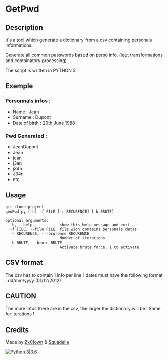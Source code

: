 # GetPwd

## Description
It's a tool which generate a dictionary from a csv containing personals informations.

Generate all common passwords based on perso info. (leet transformations and combinatory processing)

The script is written in PYTHON 3
## Exemple

### Personnals infos :
  - Name : Jean
  - Surname : Dupont
  - Date of birth : 20th June 1988

### Pwd Generated :
  - JeanDupont
  - Jean
  - jean
  - j3an
  - j34n
  - J34n
  - etc ....

## Usage
```
git clone project
genPwd.py [-h] -f FILE [-r RECURENCE] [-b BRUTE]

optional arguments:
  -h, --help            show this help message and exit
  -f FILE, --file FILE  file wich contains personals datas
  -r RECURENCE, --recurence RECURENCE
                        Number of iterations
  -b BRUTE, --brute BRUTE
                        Activate brute force, 1 to activate
```

## CSV format
The csv has to contain 1 info per line !
dates must have the following format : dd/mm/yyyy (01/12/2012)

## CAUTION

The more infos there are in the csv, the larger the dictionary will be ! Same for iterations !

## Credits
Made by [ZkClown](https://github.com/ZkClown) & [Squadella](https://github.com/Squadella)

[![Python 3|3.6](https://img.shields.io/badge/python-3%7C3.5-yellow.svg)](https://www.python.org/)
